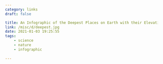 ```yaml
---
category: links
draft: false

title: An Infographic of the Deepest Places on Earth with their Elevations.
link: /misc/d/deepest.jpg
date: 2021-01-03 19:25:55
tags:
    - science
    - nature
    - infographic
    
---
```


